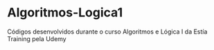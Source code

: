 # Algoritmos-Logica1
Códigos desenvolvidos durante o curso Algoritmos e Lógica I da Estía Training pela Udemy
